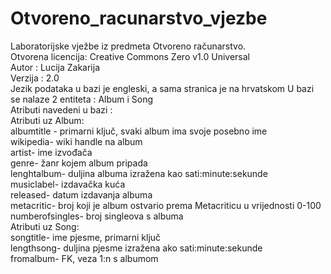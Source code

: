 # Otvoreno_racunarstvo_vjezbe
Laboratorijske vježbe iz predmeta Otvoreno računarstvo.  
Otvorena licencija: Creative Commons Zero v1.0 Universal  
Autor : Lucija Zakarija  
Verzija : 2.0  
Jezik podataka u bazi je engleski, a sama stranica je na hrvatskom
U bazi se nalaze 2 entiteta : Album i Song  
Atributi navedeni u bazi :  
Atributi uz Album:  
albumtitle - primarni ključ, svaki album ima svoje posebno ime    
wikipedia- wiki handle na album    
artist- ime izvođača    
genre- žanr kojem album pripada   
lenghtalbum- duljina albuma izražena kao sati:minute:sekunde  
musiclabel- izdavačka kuća   
released- datum izdavanja albuma  
metacritic- broj koji je album ostvario prema Metacriticu u vrijednosti 0-100  
numberofsingles- broj singleova s albuma  
Atributi uz Song:  
songtitle-  ime pjesme, primarni ključ  
lengthsong- duljina pjesme izražena ako sati:minute:sekunde    
fromalbum- FK, veza 1:n s albumom
